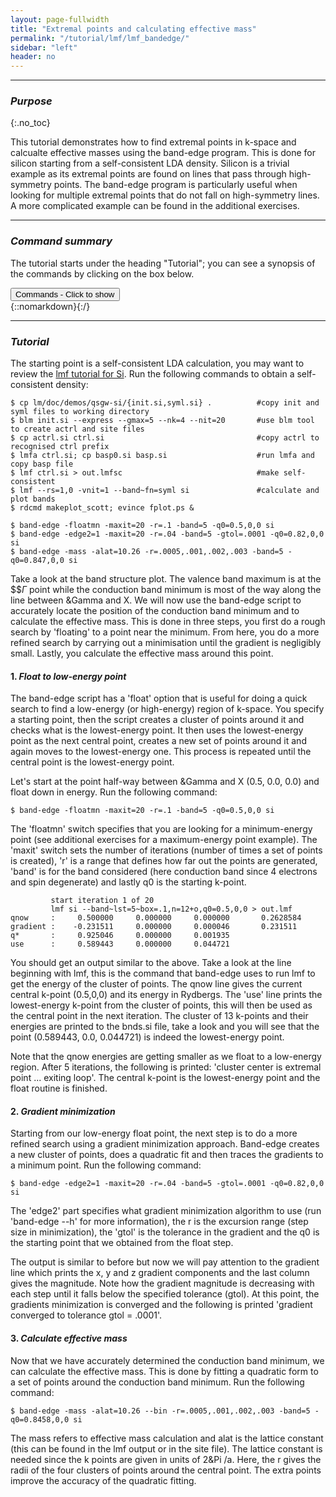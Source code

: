 ```yaml
---
layout: page-fullwidth
title: "Extremal points and calculating effective mass"
permalink: "/tutorial/lmf/lmf_bandedge/"
sidebar: "left"
header: no
---
```

_____________________________________________________________

### _Purpose_
{:.no_toc}

This tutorial demonstrates how to find extremal points in k-space and calcualte effective masses using the band-edge program. This is done for silicon starting from a self-consistent LDA density. Silicon is a trivial example as its extremal points are found on lines that pass through high-symmetry points. The band-edge program is particularly useful when looking for multiple extremal points that do not fall on high-symmetry lines. A more complicated example can be found in the additional exercises.  

_____________________________________________________________

### _Command summary_

The tutorial starts under the heading "Tutorial"; you can see a synopsis of the commands by clicking on the box below.

<div onclick="elm = document.getElementById('foobar'); if(elm.style.display == 'none') elm.style.display = 'block'; else elm.style.display = 'none';"><button type="button" class="button tiny radius">Commands - Click to show</button></div>
{::nomarkdown}<div style="display:none;margin:0px 25px 0px 25px;"id="foobar">{:/}

    $ cp lm/doc/demos/qsgw-si/init.si .                    #copy init file to working directory
    $ blm init.si --express --gmax=5 --nk=4 --nit=20       #use blm tool to create actrl and site files
    $ cp actrl.si ctrl.si                                  #copy actrl to recognised ctrl prefix
    $ lmfa ctrl.si; cp basp0.si basp.si                    #run lmfa and copy basp file
    $ lmf ctrl.si > out.lmfsc                              #make self-consistent
    
    $ band-edge part

{::nomarkdown}</div>{:/}
_____________________________________________________________

### _Tutorial_

The starting point is a self-consistent LDA calculation, you may want to review the [lmf tutorial for Si](/tutorial/lmf/lmf_tutorial/). Run the following commands to obtain a self-consistent density:

    $ cp lm/doc/demos/qsgw-si/{init.si,syml.si} .          #copy init and syml files to working directory
    $ blm init.si --express --gmax=5 --nk=4 --nit=20       #use blm tool to create actrl and site files
    $ cp actrl.si ctrl.si                                  #copy actrl to recognised ctrl prefix
    $ lmfa ctrl.si; cp basp0.si basp.si                    #run lmfa and copy basp file
    $ lmf ctrl.si > out.lmfsc                              #make self-consistent
    $ lmf --rs=1,0 -vnit=1 --band~fn=syml si               #calculate and plot bands
    $ rdcmd makeplot_scott; evince fplot.ps &

    $ band-edge -floatmn -maxit=20 -r=.1 -band=5 -q0=0.5,0,0 si  
    $ band-edge -edge2=1 -maxit=20 -r=.04 -band=5 -gtol=.0001 -q0=0.82,0,0 si 
    $ band-edge -mass -alat=10.26 -r=.0005,.001,.002,.003 -band=5 -q0=0.847,0,0 si

Take a look at the band structure plot. The valence band maximum is at the $$$\Gamma$ point while the conduction band minimum is most of the way along the line between &Gamma and X. We will now use the band-edge script to accurately locate the position of the conduction band minimum and to calculate the effective mass. This is done in three steps, you first do a rough search by 'floating' to a point near the minimum. From here, you do a more refined search by carrying out a minimisation until the gradient is negligibly small. Lastly, you calculate the effective mass around this point. 

#### 1. _Float to low-energy point_
The band-edge script has a 'float' option that is useful for doing a quick search to find a low-energy (or high-energy) region of k-space. You specify a starting point, then the script creates a cluster of points around it and checks what is the lowest-energy point. It then uses the lowest-energy point as the next central point, creates a new set of points around it and again moves to the lowest-energy one. This process is repeated until the central point is the lowest-energy point. 

Let's start at the point half-way between &Gamma and X (0.5, 0.0, 0.0) and float down in energy. Run the following command:

    $ band-edge -floatmn -maxit=20 -r=.1 -band=5 -q0=0.5,0,0 si

The 'floatmn' switch specifies that you are looking for a minimum-energy point (see additional exercises for a maximum-energy point example). The 'maxit' switch sets the number of iterations (number of times a set of points is created), 'r' is a range that defines how far out the points are generated, 'band' is for the band considered (here conduction band since 4 electrons and spin degenerate) and lastly q0 is the starting k-point. 

             start iteration 1 of 20
             lmf si --band~lst=5~box=.1,n=12+o,q0=0.5,0,0 > out.lmf
    qnow     :     0.500000     0.000000     0.000000       0.2628584
    gradient :    -0.231511     0.000000     0.000046       0.231511
    q*       :     0.925046     0.000000     0.001935
    use      :     0.589443     0.000000     0.044721

You should get an output similar to the above. Take a look at the line beginning with lmf, this is the command that band-edge uses to run lmf to get the energy of the cluster of points. The qnow line gives the current central k-point (0.5,0,0) and its energy in Rydbergs. The 'use' line prints the lowest-energy k-point from the cluster of points, this will then be used as the central point in the next iteration. The cluster of 13 k-points and their energies are printed to the bnds.si file, take a look and you will see that the point (0.589443, 0.0, 0.044721) is indeed the lowest-energy point.  

Note that the qnow energies are getting smaller as we float to a low-energy region. After 5 iterations, the following is printed: 'cluster center is extremal point ... exiting loop'. The central k-point is the lowest-energy point and the float routine is finished.

#### 2. _Gradient minimization_
Starting from our low-energy float point, the next step is to do a more refined search using a gradient minimization approach. Band-edge creates a new cluster of points, does a quadratic fit and then traces the gradients to a minimum point. Run the following command:

    $ band-edge -edge2=1 -maxit=20 -r=.04 -band=5 -gtol=.0001 -q0=0.82,0,0 si 

The 'edge2' part specifies what gradient minimization algorithm to use (run 'band-edge --h' for more information), the r is the excursion range (step size in minimization), the 'gtol' is the tolerance in the gradient and the q0 is the starting point that we obtained from the float step. 

The output is similar to before but now we will pay attention to the gradient line which prints the x, y and z gradient components and the last column gives the magnitude. Note how the gradient magnitude is decreasing with each step until it falls below the specified tolerance (gtol). At this point, the gradients minimization is converged and the following is printed 'gradient converged to tolerance gtol = .0001'.   

#### 3. _Calculate effective mass_
Now that we have accurately determined the conduction band minimum, we can calculate the effective mass. This is done by fitting a quadratic form to a set of points around the conduction band minimum. Run the following command:

    $ band-edge -mass -alat=10.26 --bin -r=.0005,.001,.002,.003 -band=5 -q0=0.8458,0,0 si

The mass refers to effective mass calculation and alat is the lattice constant (this can be found in the lmf output or in the site file). The lattice constant is needed since the k points are given in units of 2&Pi /a. Here, the r gives the radii of the four clusters of points around the central point. The extra points improve the accuracy of the quadratic fitting. 






